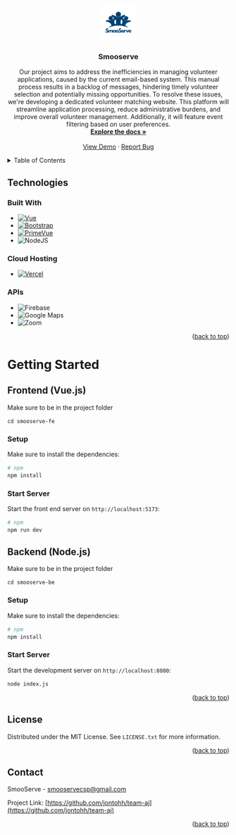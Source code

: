 <!-- PROJECT LOGO -->
<br />
<div align="center">
  <a href="https://github.com/jontohh/team-aj">
    <img src="smooserve-fe/public/layout/images/logo-white.png" alt="Logo" width="80" height="80">
  </a>

<h3 align="center">Smooserve</h3>

  <p align="center">
    Our project aims to address the inefficiencies in managing volunteer applications, caused by the current email-based system. This manual process results in a backlog of messages, hindering timely volunteer selection and potentially missing opportunities. To resolve these issues, we're developing a dedicated volunteer matching website. This platform will streamline application processing, reduce administrative burdens, and improve overall volunteer management. Additionally, it will feature event filtering based on user preferences. 
    <br />
    <a href="https://github.com/jontohh/team-aj"><strong>Explore the docs »</strong></a>
    <br />
    <br />
    <a href="http://smooserve-fe.vercel.app/">View Demo</a>
    ·
    <a href="https://github.com/jontohh/team-aj/issues">Report Bug</a>

</div>



<!-- TABLE OF CONTENTS -->
<details>
  <summary>Table of Contents</summary>
  <ol>
    <li>
      <a href="#about-the-project">About The Project</a>
      <ul>
        <li><a href="#built-with">Built With</a></li>
      </ul>
    </li>
    <li>
      <a href="#getting-started">Getting Started</a>
      <ul>
        <li><a href="#prerequisites">Prerequisites</a></li>
        <li><a href="#installation">Installation</a></li>
      </ul>
    </li>
    <li><a href="#usage">Usage</a></li>
    <li><a href="#roadmap">Roadmap</a></li>
    <li><a href="#contributing">Contributing</a></li>
    <li><a href="#license">License</a></li>
    <li><a href="#contact">Contact</a></li>
    <li><a href="#acknowledgments">Acknowledgments</a></li>
  </ol>
</details>



<!-- ABOUT THE PROJECT -->
## Technologies

### Built With

* [![Vue][Vue.js]][Vue-url]
* [![Bootstrap][Bootstrap.com]][Bootstrap-url]
* [![PrimeVue](https://img.shields.io/badge/PrimeVue-6DA55F?style=for-the-badge&logo=linode&logoColor=white)](http://primevue.org)
* ![NodeJS](https://img.shields.io/badge/node.js-6DA55F?style=for-the-badge&logo=node.js&logoColor=white)

### Cloud Hosting
* [![Vercel](https://img.shields.io/badge/vercel-%23000000.svg?style=for-the-badge&logo=vercel&logoColor=white)](https://vercel.com)

### APIs
* ![Firebase](https://img.shields.io/badge/Firebase-039BE5?style=for-the-badge&logo=Firebase&logoColor=white)
* ![Google](https://img.shields.io/badge/google-4285F4?style=for-the-badge&logo=google&logoColor=white) Maps
* ![Zoom](https://img.shields.io/badge/Zoom-2D8CFF?style=for-the-badge&logo=zoom&logoColor=white)


<p align="right">(<a href="#readme-top">back to top</a>)</p>

<!-- GETTING STARTED -->
# Getting Started
## Frontend (Vue.js)

Make sure to be in the project folder
```
cd smooserve-fe
```

### Setup

Make sure to install the dependencies:

```bash
# npm
npm install
```

### Start Server

Start the front end  server on `http://localhost:5173`:

```bash
# npm
npm run dev
```


## Backend (Node.js)

Make sure to be in the project folder
```
cd smooserve-be
```

### Setup

Make sure to install the dependencies:

```bash
# npm
npm install
```

### Start Server

Start the development server on `http://localhost:8080`:
```bash
node index.js
```



<p align="right">(<a href="#readme-top">back to top</a>)</p>




<!-- LICENSE -->
## License

Distributed under the MIT License. See `LICENSE.txt` for more information.

<p align="right">(<a href="#readme-top">back to top</a>)</p>



<!-- CONTACT -->
## Contact

SmooServe - smooservecsp@gmail.com

Project Link: [https://github.com/jontohh/team-aj](https://github.com/jontohh/team-aj)

<p align="right">(<a href="#readme-top">back to top</a>)</p>



<!-- MARKDOWN LINKS & IMAGES -->
<!-- https://www.markdownguide.org/basic-syntax/#reference-style-links -->
[contributors-shield]: https://img.shields.io/github/contributors/github_username/repo_name.svg?style=for-the-badge
[contributors-url]: https://github.com/github_username/repo_name/graphs/contributors
[forks-shield]: https://img.shields.io/github/forks/github_username/repo_name.svg?style=for-the-badge
[forks-url]: https://github.com/github_username/repo_name/network/members
[stars-shield]: https://img.shields.io/github/stars/github_username/repo_name.svg?style=for-the-badge
[stars-url]: https://github.com/github_username/repo_name/stargazers
[issues-shield]: https://img.shields.io/github/issues/github_username/repo_name.svg?style=for-the-badge
[issues-url]: https://github.com/github_username/repo_name/issues
[license-shield]: https://img.shields.io/github/license/github_username/repo_name.svg?style=for-the-badge
[license-url]: https://github.com/github_username/repo_name/blob/master/LICENSE.txt
[linkedin-shield]: https://img.shields.io/badge/-LinkedIn-black.svg?style=for-the-badge&logo=linkedin&colorB=555
[linkedin-url]: https://linkedin.com/in/linkedin_username
[product-screenshot]: images/screenshot.png
[Next.js]: https://img.shields.io/badge/next.js-000000?style=for-the-badge&logo=nextdotjs&logoColor=white
[Next-url]: https://nextjs.org/
[React.js]: https://img.shields.io/badge/React-20232A?style=for-the-badge&logo=react&logoColor=61DAFB
[React-url]: https://reactjs.org/
[Vue.js]: https://img.shields.io/badge/Vue.js-35495E?style=for-the-badge&logo=vuedotjs&logoColor=4FC08D
[Vue-url]: https://vuejs.org/
[Angular.io]: https://img.shields.io/badge/Angular-DD0031?style=for-the-badge&logo=angular&logoColor=white
[Angular-url]: https://angular.io/
[Svelte.dev]: https://img.shields.io/badge/Svelte-4A4A55?style=for-the-badge&logo=svelte&logoColor=FF3E00
[Svelte-url]: https://svelte.dev/
[Laravel.com]: https://img.shields.io/badge/Laravel-FF2D20?style=for-the-badge&logo=laravel&logoColor=white
[Laravel-url]: https://laravel.com
[Bootstrap.com]: https://img.shields.io/badge/Bootstrap-563D7C?style=for-the-badge&logo=bootstrap&logoColor=white
[Bootstrap-url]: https://getbootstrap.com
[JQuery.com]: https://img.shields.io/badge/jQuery-0769AD?style=for-the-badge&logo=jquery&logoColor=white
[JQuery-url]: https://jquery.com 

